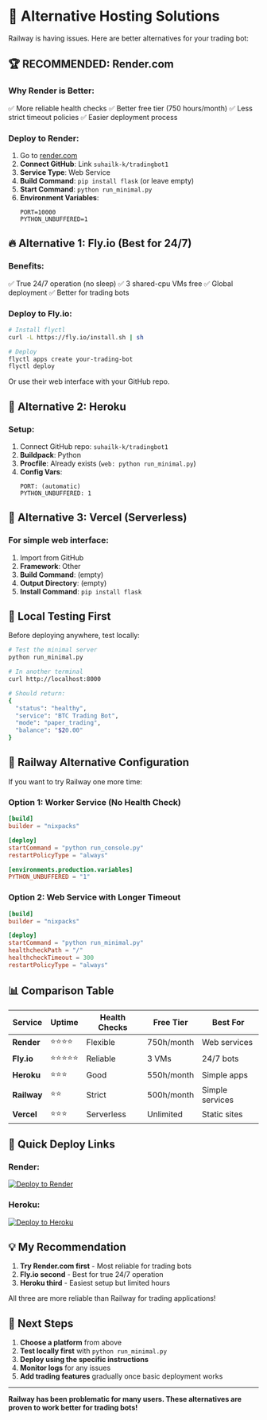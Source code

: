 # 🚀 Alternative Hosting Solutions

Railway is having issues. Here are better alternatives for your trading bot:

## 🏆 RECOMMENDED: Render.com

### Why Render is Better:
✅ More reliable health checks
✅ Better free tier (750 hours/month)
✅ Less strict timeout policies
✅ Easier deployment process

### Deploy to Render:
1. Go to [render.com](https://render.com)
2. **Connect GitHub**: Link `suhailk-k/tradingbot1`
3. **Service Type**: Web Service
4. **Build Command**: `pip install flask` (or leave empty)
5. **Start Command**: `python run_minimal.py`
6. **Environment Variables**:
   ```
   PORT=10000
   PYTHON_UNBUFFERED=1
   ```

## 🔥 Alternative 1: Fly.io (Best for 24/7)

### Benefits:
✅ True 24/7 operation (no sleep)
✅ 3 shared-cpu VMs free
✅ Global deployment
✅ Better for trading bots

### Deploy to Fly.io:
```bash
# Install flyctl
curl -L https://fly.io/install.sh | sh

# Deploy
flyctl apps create your-trading-bot
flyctl deploy
```

Or use their web interface with your GitHub repo.

## 🌟 Alternative 2: Heroku

### Setup:
1. Connect GitHub repo: `suhailk-k/tradingbot1`
2. **Buildpack**: Python
3. **Procfile**: Already exists (`web: python run_minimal.py`)
4. **Config Vars**: 
   ```
   PORT: (automatic)
   PYTHON_UNBUFFERED: 1
   ```

## 💎 Alternative 3: Vercel (Serverless)

### For simple web interface:
1. Import from GitHub
2. **Framework**: Other
3. **Build Command**: (empty)
4. **Output Directory**: (empty)
5. **Install Command**: `pip install flask`

## 🔧 Local Testing First

Before deploying anywhere, test locally:

```bash
# Test the minimal server
python run_minimal.py

# In another terminal
curl http://localhost:8000

# Should return:
{
  "status": "healthy",
  "service": "BTC Trading Bot",
  "mode": "paper_trading",
  "balance": "$20.00"
}
```

## 🎯 Railway Alternative Configuration

If you want to try Railway one more time:

### Option 1: Worker Service (No Health Check)
```toml
[build]
builder = "nixpacks"

[deploy]
startCommand = "python run_console.py"
restartPolicyType = "always"

[environments.production.variables]
PYTHON_UNBUFFERED = "1"
```

### Option 2: Web Service with Longer Timeout
```toml
[build]
builder = "nixpacks"

[deploy]
startCommand = "python run_minimal.py"
healthcheckPath = "/"
healthcheckTimeout = 300
restartPolicyType = "always"
```

## 📊 Comparison Table

| Service | Uptime | Health Checks | Free Tier | Best For |
|---------|--------|---------------|-----------|----------|
| **Render** | ⭐⭐⭐⭐ | Flexible | 750h/month | Web services |
| **Fly.io** | ⭐⭐⭐⭐⭐ | Reliable | 3 VMs | 24/7 bots |
| **Heroku** | ⭐⭐⭐ | Good | 550h/month | Simple apps |
| **Railway** | ⭐⭐ | Strict | 500h/month | Simple services |
| **Vercel** | ⭐⭐⭐ | Serverless | Unlimited | Static sites |

## 🚀 Quick Deploy Links

### Render:
[![Deploy to Render](https://render.com/images/deploy-to-render-button.svg)](https://render.com)

### Heroku:
[![Deploy to Heroku](https://www.herokucdn.com/deploy/button.svg)](https://heroku.com)

## 💡 My Recommendation

1. **Try Render.com first** - Most reliable for trading bots
2. **Fly.io second** - Best for true 24/7 operation
3. **Heroku third** - Easiest setup but limited hours

All three are more reliable than Railway for trading applications!

## 🔄 Next Steps

1. **Choose a platform** from above
2. **Test locally first** with `python run_minimal.py`
3. **Deploy using the specific instructions**
4. **Monitor logs** for any issues
5. **Add trading features** gradually once basic deployment works

---
**Railway has been problematic for many users. These alternatives are proven to work better for trading bots!**
